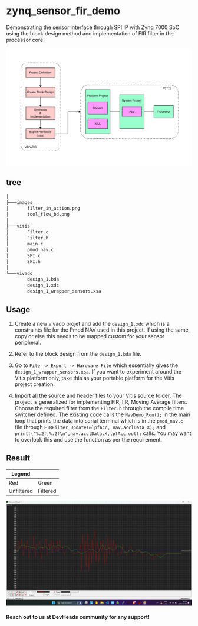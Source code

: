 # zynq_sensor_fir_demo
Demonstrating the sensor interface through SPI IP with Zynq 7000 SoC using the block design method and implementation of FIR filter in the processor core.

<p align="left">
  <img src="images/tool_flow_bd.png" width="650" title="Demo Project Implementation Block Diagram">
</p>

## tree 
```
│
├───images
│       filter_in_action.png
│       tool_flow_bd.png
│
├───vitis
│       Filter.c
│       Filter.h
│       main.c
│       pmod_nav.c
│       SPI.c
│       SPI.h
│
└───vivado
        design_1.bda
        design_1.xdc
        design_1_wrapper_sensors.xsa
```

## Usage

1. Create a new vivado projet and add the `design_1.xdc` which is a constraints file for the Pmod NAV used in this project. If using the same, copy or else this needs to be mapped custom for your sensor peripheral.

2. Refer to the block design from the `design_1.bda` file.

3. Go to `File -> Export -> Hardware File` which essentially gives the `design_1_wrapper_sensors.xsa`. If you want to experiment around the Vitis platform only, take this as your portable platform for the Vitis project creation.

4. Import all the source and header files to your Vitis source folder. The project is generalized for implementing FIR, IIR, Moving Average filters. Choose the required filter from the `Filter.h` through the compile time switcher defined. The existing code calls the `NavDemo_Run();` in the main loop that prints the data into serial terminal which is in the `pmod_nav.c` file through `FIRFilter_Update(&lpfAcc, nav.acclData.X);` and `printf("%.2f,%.2f\n",nav.acclData.X,lpfAcc.out);` calls. You may want to overlook this and use the function as per the requirement.

## Result

|Legend			|	          |
|-----------|-----------|
|Red		    |Green		  |
|Unfiltered	|Filtered	  |

<p align="left">
  <img src="images/filter_in_action.png" width="650" title="FIR Filter in Action">
</p>

#### Reach out to us at DevHeads community for any support!
